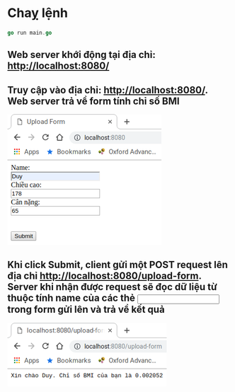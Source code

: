 # Chaỵ lệnh

```go
go run main.go
```

## Web server khới động tại địa chỉ: [http://localhost:8080/](http://localhost:8080/ "http://localhost:8080/")

## Truy cập vào địa chỉ: [http://localhost:8080/](http://localhost:8080/ "http://localhost:8080/"). Web server trả về form tính chỉ số BMI

![Trang chủ](form.png?raw=true "Trang chủ")

## Khi click Submit, client gửi một POST request lên địa chỉ [http://localhost:8080/upload-form](http://localhost:8080/upload-form "http://localhost:8080/upload-form"). Server khi nhận được request sẽ đọc dữ liệu từ thuộc tính name của các thẻ <input> trong form gửi lên và trả về kết quả

![Kết quả BMI](result.png?raw=true "Kết quả BMI")